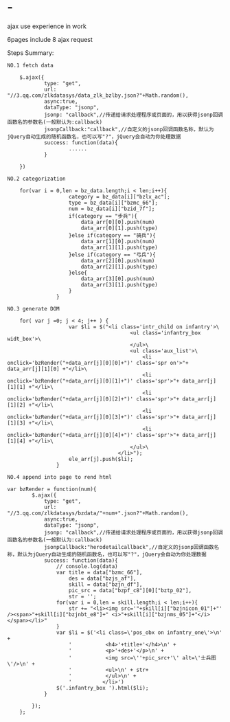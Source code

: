 # -
ajax use experience in work 

6pages include 8 ajax request

Steps Summary: 

    NO.1 fetch data

        $.ajax({
                type: "get",
                url: "//3.qq.com/zlkdatasys/data_zlk_bzlby.json?"+Math.random(),
                async:true,
                dataType: "jsonp",
                jsonp: "callback",//传递给请求处理程序或页面的，用以获得jsonp回调函数名的参数名(一般默认为:callback)
                jsonpCallback:"callback",//自定义的jsonp回调函数名称，默认为jQuery自动生成的随机函数名，也可以写"?"，jQuery会自动为你处理数据
                success: function(data){
                        ......
                }

        })

    NO.2 categorization

        for(var i = 0,len = bz_data.length;i < len;i++){
                        category = bz_data[i]["bzlx_ac"];
                        type = bz_data[i]["bzmc_66"];
                        num = bz_data[i]["bzid_7f"];
                        if(category == "步兵"){
                            data_arr[0][0].push(num)
                            data_arr[0][1].push(type)
                        }else if(category == "骑兵"){
                            data_arr[1][0].push(num)
                            data_arr[1][1].push(type)
                        }else if(category == "弓兵"){
                            data_arr[2][0].push(num)
                            data_arr[2][1].push(type)
                        }else{
                            data_arr[3][0].push(num)
                            data_arr[3][1].push(type)
                        }
                    }

    NO.3 generate DOM

        for( var j =0; j < 4; j++ ) {
                        var $li = $("<li class='intr_child on infantry'>\
                                            <ul class='infantry_box widt_box'>\
                                            </ul>\
                                            <ul class='aux_list'>\
                                                <li onclick='bzRender("+data_arr[j][0][0]+")' class='spr on'>"+ data_arr[j][1][0] +"</li>\
                                                <li onclick='bzRender("+data_arr[j][0][1]+")' class='spr'>"+ data_arr[j][1][1] +"</li>\
                                                <li onclick='bzRender("+data_arr[j][0][2]+")' class='spr'>"+ data_arr[j][1][2] +"</li>\
                                                <li onclick='bzRender("+data_arr[j][0][3]+")' class='spr'>"+ data_arr[j][1][3] +"</li>\
                                                <li onclick='bzRender("+data_arr[j][0][4]+")' class='spr'>"+ data_arr[j][1][4] +"</li>\
                                            </ul>\
                                        </li>");
                        ele_arr[j].push($li);
                    }

    NO.4 append into page to rend html

    var bzRender = function(num){
            $.ajax({
                type: "get",
                url: "//3.qq.com/zlkdatasys/bzdata/"+num+".json?"+Math.random(),
                async:true,
                dataType: "jsonp",
                jsonp: "callback",//传递给请求处理程序或页面的，用以获得jsonp回调函数名的参数名(一般默认为:callback)
                jsonpCallback:"herodetailcallback",//自定义的jsonp回调函数名称，默认为jQuery自动生成的随机函数名，也可以写"?"，jQuery会自动为你处理数据
                success: function(data){
                    // console.log(data)
                    var title = data["bzmc_66"],
                        des = data["bzjs_af"],
                        skill = data["bzjn_df"],
                        pic_src = data["bzpf_c8"][0]["bztp_02"],
                        str = '';
                    for(var i = 0,len = skill.length;i < len;i++){
                        str += "<li><img src='"+skill[i]["bzjnicon_01"]+"' /><span>"+skill[i]["bzjnbt_e8"]+" <i>"+skill[i]["bzjnms_05"]+"</i></span></li>"
                    }
                    var $li = $('<li class=\'pos_obx on infantry_one\'>\n' +
                        '           <h4>'+title+'</h4>\n' +
                        '           <p>'+des+'</p>\n' +
                        '           <img src=\''+pic_src+'\' alt=\'士兵图\'/>\n' +
                        '           <ul>\n' + str+
                        '           </ul>\n' +
                        '          </li>')
                    $('.infantry_box ').html($li);
                }

            });
        };



